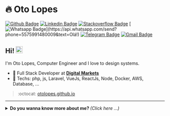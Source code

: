 # :fire: Oto Lopes

[![Github Badge](https://img.shields.io/badge/-Github-000?style=flat-square&logo=Github&logoColor=white&link=https://github.com/Otooo)](https://github.com/Otooo)
[![Linkedin Badge](https://img.shields.io/badge/-LinkedIn-blue?style=flat-square&logo=Linkedin&logoColor=white&link=https://www.linkedin.com/in/oto-lopes/)](https://www.linkedin.com/in/oto-lopes/)
[![Stackoverflow Badge](https://img.shields.io/badge/-Stackoverflow-4CA143?style=flat-square&logo=Stackoverflow&logoColor=white&link=https://stackoverflow.com/users/7782847/otinho-o-o)](https://stackoverflow.com/users/7782847/otinho-o-o)
[![Whatsapp Badge](https://img.shields.io/badge/-Whatsapp-4CA143?style=flat-square&labelColor=4CA143&logo=whatsapp&logoColor=white&link=https://api.whatsapp.com/send?phone=5575991480009&text=Olá!)](https://api.whatsapp.com/send?phone=5575991480009&text=Olá!)
[![Telegram Badge](https://img.shields.io/badge/-Telegram-1ca0f1?style=flat-square&labelColor=1ca0f1&logo=telegram&logoColor=white&link=https://t.me/bokuwaoto)](https://t.me/bokuwaoto)
[![Gmail Badge](https://img.shields.io/badge/-Gmail-c14438?style=flat-square&logo=Gmail&logoColor=white&link=mailto:otoengc@gmail.com)](mailto:otoengc@gmail.com)

## Hi! <img src="https://github.com/lucasgdb/lucasgdb/blob/master/assets/hi.gif" width="22px">

I'm Oto Lopes, Computer Engineer and I love to design systems.

- :office: Full Stack Developer at **[Digital Markets](https://digtl.co)**
- :blue_heart: Techs: php, js, Laravel, VueJs, ReactJs, Node, Docker, AWS, Database, ...

> :octocat: [otolopes.github.io](https://otooo.github.io/otooo)

---

<details>
  <summary> <b> Do you wanna know more about me? </b> <i>(Click here ...)</i> </summary>
  <br>

  [![Github Status](https://github-readme-stats.vercel.app/api?username=otooo&show_icons=true&title_color=fff&icon_color=79ff97&text_color=9f9f9f&bg_color=151515)](https://github.com/Otooo/Otooo)

## Some Technologies

  ![Laravel](https://img.shields.io/badge/-Laravel-ff2d20?style=flat-square&logo=laravel&logoColor=white)
  ![VueJS](https://img.shields.io/badge/-VueJS-4FC08D?style=flat-square&logo=vue.js&logoColor=white)
  ![HTML5](https://img.shields.io/badge/-HTML5-E34F26?style=flat-square&logo=html5&logoColor=white)
  ![CSS3](https://img.shields.io/badge/-CSS3-549FDE?style=flat-square&logo=css3&logoColor=white)
  ![PHP](https://img.shields.io/badge/-PHP-777BB4?style=flat-square&logo=php&logoColor=fff)
  ![JavaScript](https://img.shields.io/badge/-JavaScript-F7B93E?style=flat-square&logo=javascript&logoColor=fff)
  <!-- ![Ionic](https://img.shields.io/badge/-Ionic-3880FF?style=flat-square&logo=Ionic&logoColor=white) -->
  <!-- ![GraphQL](https://img.shields.io/badge/-GraphQL-E10098?style=flat-square&logo=graphql&logoColor=white) -->
  ![MySQL](https://img.shields.io/badge/-MySQL-00758F?style=flat-square&logo=mysql&logoColor=white)
  ![PostgreSQL](https://img.shields.io/badge/-PostgreSQL-336791?style=flat-square&logo=PostgreSQL&logoColor=white)
  ![MongoDB](https://img.shields.io/badge/-MongoDB-13aa52?style=flat-square&logo=mongodb&logoColor=white)
  ![React](https://img.shields.io/badge/-React.js-45b8d8?style=flat-square&logo=react&logoColor=white)
  <!-- ![React Native](https://img.shields.io/badge/-React%20Native-45b8d8?style=flat-square&logo=react&logoColor=white) -->
  <!-- ![Nodejs](https://img.shields.io/badge/-Node.js-43853d?style=flat-square&logo=Node.js&logoColor=white) -->
  <!-- ![TypeScript](https://img.shields.io/badge/-TypeScript-0077C6?style=flat-square&logo=typescript&logoColor=fff) -->
  ![AWS](https://img.shields.io/badge/-Amazon_AWS-232F3E?style=flat-square&logo=amazon-aws&logoColor=white)
  ![Git](https://img.shields.io/badge/-Git-F05032?style=flat-square&logo=git&logoColor=white)
  ![composer](https://img.shields.io/badge/-Composer-885630?style=flat-square&logo=composer&logoColor=white)
  ![npm](https://img.shields.io/badge/-NPM-CB3837?style=flat-square&logo=npm&logoColor=white)
  ![Jenkins](https://img.shields.io/badge/-Jenkins-064C62?style=flat-square&logo=jenkins&logoColor=white)
  ![Docker](https://img.shields.io/badge/-Docker-46a2f1?style=flat-square&logo=docker&logoColor=white)
  <!-- ![Styled Components](https://img.shields.io/badge/-Styled_Components-db7092?style=flat-square&logo=styled-components&logoColor=white) -->
  ![Insomnia](https://img.shields.io/badge/-Insomnia-5849BE?style=flat-square&logo=insomnia&logoColor=white)
  ![Postman](https://img.shields.io/badge/-Postman-FD602F?style=flat-square&logo=postman&logoColor=white)
  ![VSCode](https://img.shields.io/badge/-VSCode-0085D1?style=flat-square&logo=visual-studio-code&logoColor=white)
  <!-- ![Vercel](https://img.shields.io/badge/-Vercel-000?style=flat-square&logo=vercel&logoColor=white) -->
  <!-- ![Heroku](https://img.shields.io/badge/-Heroku-430098?style=flat-square&logo=heroku&logoColor=white) -->
  <!-- ![Amazon AWS](https://img.shields.io/badge/Amazon%20Web%20Services-232F3E?style=flat-square&logo=amazon-aws) -->
  <!-- ![Prettier](https://img.shields.io/badge/-Prettier-1A2B34?style=flat-square&logo=prettier&logoColor=white) -->
  <!-- ![Linux](https://img.shields.io/badge/-Linux-16C60C?style=flat-square&logo=linux&logoColor=white) -->
  <!-- ![Windows](https://img.shields.io/badge/-Windows-00ADEF?style=flat-square&logo=windows&logoColor=white) -->
  
  ---
</details>

